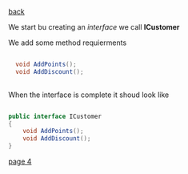 [back](./page02.md)

We start bu creating an *interface* we call **ICustomer**

We add some method requierments

```csharp

  void AddPoints();
  void AddDiscount();
  
```

When the interface is complete it shoud look like

```csharp

public interface ICustomer
{
    void AddPoints();
    void AddDiscount();
}

```


[page 4](./page04.md)
